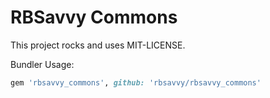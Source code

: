 # RBSavvy Commons

This project rocks and uses MIT-LICENSE.

Bundler Usage:

``` ruby
gem 'rbsavvy_commons', github: 'rbsavvy/rbsavvy_commons'
````